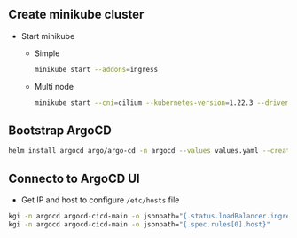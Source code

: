 
## Create minikube cluster

- Start minikube
  - Simple
    ```bash
    minikube start --addons=ingress
    ```

  - Multi node
    ```bash
    minikube start --cni=cilium --kubernetes-version=1.22.3 --driver=virtualbox --nodes=3 --container-runtime=containerd --addons=ingress
    ```

## Bootstrap ArgoCD

```bash
helm install argocd argo/argo-cd -n argocd --values values.yaml --create-namespace --version 3.33.6
```

## Connecto to ArgoCD UI

- Get IP and host to configure `/etc/hosts` file
```bash
kgi -n argocd argocd-cicd-main -o jsonpath="{.status.loadBalancer.ingress[0].ip}"
kgi -n argocd argocd-cicd-main -o jsonpath="{.spec.rules[0].host}"
```
